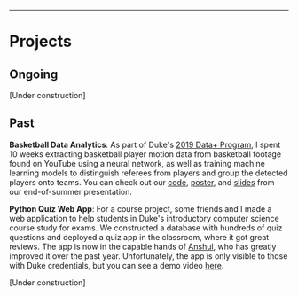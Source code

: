 ---
# Projects

## Ongoing

[Under construction]

## Past

**Basketball Data Analytics**: As part of Duke's <a href="https://bigdata.duke.edu/projects/basketball-analytics-pipeline-raw-video-dynamic-visualization">2019 Data+ Program</a>, I spent 10 weeks extracting basketball player motion data from basketball footage found on YouTube using a neural network, as well as training machine learning models to distinguish referees from players and group the detected players onto teams. You can check out our <a href="https://github.com/AlexanderBendeck/basketball-analytics">code</a>, <a href="https://github.com/AlexanderBendeck/files/Basketball Poster.pdf">poster</a>, and <a href="https://github.com/AlexanderBendeck/files/Basketball Summary Slides.pdf">slides</a> from our end-of-summer presentation.

**Python Quiz Web App**: For a course project, some friends and I made a web application to help students in Duke's introductory computer science course study for exams. We constructed a database with hundreds of quiz questions and deployed a quiz app in the classroom, where it got great reviews. The app is now in the capable hands of <a href="https://www.linkedin.com/in/anshul-shah99">Anshul</a>, who has greatly improved it over the past year. Unfortunately, the app is only visible to those with Duke credentials, but you can see a demo video <a href="https://youtu.be/3g_aXmRYzzo?t=334">here</a>.

[Under construction]
